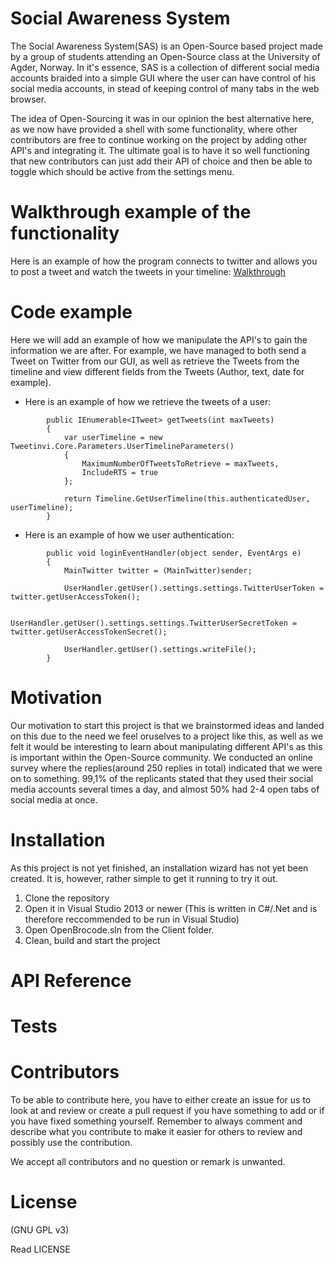 # Social Awareness System

The Social Awareness System(SAS) is an Open-Source based project made by a group of students attending an Open-Source class at the University of Agder, Norway. 
In it's essence, SAS is a collection of different social media accounts braided into a simple GUI where the user can have control of his social media accounts,
in stead of keeping control of many tabs in the web browser. 

The idea of Open-Sourcing it was in our opinion the best alternative here, as we now have provided a shell with some functionality, where other contributors
are free to continue working on the project by adding other API's and integrating it. The ultimate goal is to have it so well functioning that 
new contributors can just add their API of choice and then be able to toggle which should be active from the settings menu.

# Walkthrough example of the functionality

Here is an example of how the program connects to twitter and allows you to post a tweet and watch the tweets in your timeline:
[Walkthrough](https://github.com/Nyranith/OpenBrocode/blob/master/SAS%20twitter%20guide.pdf)


# Code example

Here we will add an example of how we manipulate the API's to gain the information we are after. For example, we have managed to both send a Tweet on Twitter from our GUI,
as well as retrieve the Tweets from the timeline and view different fields from the Tweets (Author, text, date for example).


* Here is an example of how we retrieve the tweets of a user:
```
        public IEnumerable<ITweet> getTweets(int maxTweets)
        {
            var userTimeline = new Tweetinvi.Core.Parameters.UserTimelineParameters()
            {
                MaximumNumberOfTweetsToRetrieve = maxTweets,
                IncludeRTS = true
            };

            return Timeline.GetUserTimeline(this.authenticatedUser, userTimeline);
        }
```

* Here is an example of how we user authentication:
```
        public void loginEventHandler(object sender, EventArgs e)
        {
            MainTwitter twitter = (MainTwitter)sender;

            UserHandler.getUser().settings.settings.TwitterUserToken = twitter.getUserAccessToken();

            UserHandler.getUser().settings.settings.TwitterUserSecretToken = twitter.getUserAccessTokenSecret();

            UserHandler.getUser().settings.writeFile(); 
        }
```


# Motivation

Our motivation to start this project is that we brainstormed ideas and landed on this due to the need we feel oruselves to a project like this,
as well as we felt it would be interesting to learn about manipulating different API's as this is important within the Open-Source community.
We conducted an online survey where the replies(around 250 replies in total) indicated that we were on to something. 99,1% of the replicants stated that they used their social media accounts several times a day,
and almost 50% had 2-4 open tabs of social media at once. 

# Installation

As this project is not yet finished, an installation wizard has not yet been created. It is, however, rather simple to get it running to try it out.

1. Clone the repository
2. Open it in Visual Studio 2013 or newer (This is written in C#/.Net and is therefore reccommended to be run in Visual Studio)
3. Open OpenBrocode.sln from the Client folder. 
4. Clean, build and start the project

# API Reference

# Tests

# Contributors

To be able to contribute here, you have to either create an issue for us to look at and review or create a pull request if you have something to add or if you have fixed something yourself. Remember to always comment and describe what you contribute to make it easier for others to review and possibly use the contribution. 

We accept all contributors and no question or remark is unwanted. 

# License

(GNU GPL v3)

Read LICENSE
